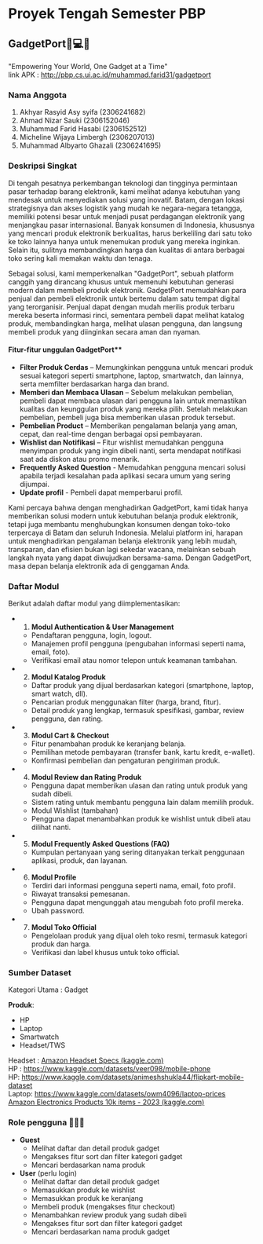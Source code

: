 # Proyek Tengah Semester PBP
## GadgetPort📱💻🛒
"Empowering Your World, One Gadget at a Time"  <br>
link APK : http://pbp.cs.ui.ac.id/muhammad.farid31/gadgetport

### Nama Anggota
1. Akhyar Rasyid Asy syifa (2306241682)
2. Ahmad Nizar Sauki (2306152046)
3. Muhammad Farid Hasabi (2306152512)
4. Micheline Wijaya Limbergh (2306207013)
5. Muhammad Albyarto Ghazali (2306241695)

### Deskripsi Singkat
Di tengah pesatnya perkembangan teknologi dan tingginya permintaan pasar terhadap barang elektronik, kami melihat adanya kebutuhan yang mendesak untuk menyediakan solusi yang inovatif. Batam, dengan lokasi strategisnya dan akses logistik yang mudah ke negara-negara tetangga, memiliki potensi besar untuk menjadi pusat perdagangan elektronik yang menjangkau pasar internasional. Banyak konsumen di Indonesia, khususnya yang mencari produk elektronik berkualitas, harus berkeliling dari satu toko ke toko lainnya hanya untuk menemukan produk yang mereka inginkan. Selain itu, sulitnya membandingkan harga dan kualitas di antara berbagai toko sering kali memakan waktu dan tenaga.

Sebagai solusi, kami memperkenalkan "GadgetPort", sebuah platform canggih yang dirancang khusus untuk memenuhi kebutuhan generasi modern dalam membeli produk elektronik. GadgetPort memudahkan para penjual dan pembeli elektronik untuk bertemu dalam satu tempat digital yang terorganisir. Penjual dapat dengan mudah merilis produk terbaru mereka beserta informasi rinci, sementara pembeli dapat melihat katalog produk, membandingkan harga, melihat ulasan pengguna, dan langsung membeli produk yang diinginkan secara aman dan nyaman.

#### Fitur-fitur unggulan GadgetPort**
- **Filter Produk Cerdas** – Memungkinkan pengguna untuk mencari produk sesuai kategori seperti smartphone, laptop, smartwatch, dan lainnya, serta memfilter berdasarkan harga dan brand.
- **Memberi dan Membaca Ulasan** – Sebelum melakukan pembelian, pembeli dapat membaca ulasan dari pengguna lain untuk memastikan kualitas dan keunggulan produk yang mereka pilih. Setelah melakukan pembelian, pembeli juga bisa memberikan ulasan produk tersebut. 
- **Pembelian Product** – Memberikan pengalaman belanja yang aman, cepat, dan real-time dengan berbagai opsi pembayaran.
- **Wishlist dan Notifikasi** – Fitur wishlist memudahkan pengguna menyimpan produk yang ingin dibeli nanti, serta mendapat notifikasi saat ada diskon atau promo menarik.
- **Frequently Asked Question** - Memudahkan pengguna mencari solusi apabila terjadi kesalahan pada aplikasi secara umum yang sering dijumpai.
- **Update profil** - Pembeli dapat memperbarui profil.

Kami percaya bahwa dengan menghadirkan GadgetPort, kami tidak hanya memberikan solusi modern untuk kebutuhan belanja produk elektronik, tetapi juga membantu menghubungkan konsumen dengan toko-toko terpercaya di Batam dan seluruh Indonesia. Melalui platform ini, harapan untuk menghadirkan pengalaman belanja elektronik yang lebih mudah, transparan, dan efisien bukan lagi sekedar wacana, melainkan sebuah langkah nyata yang dapat diwujudkan bersama-sama. Dengan GadgetPort, masa depan belanja elektronik ada di genggaman Anda.

### Daftar Modul
Berikut adalah daftar modul yang diimplementasikan:
- 1. **Modul Authentication & User Management**
    - Pendaftaran pengguna, login, logout.
    - Manajemen profil pengguna (pengubahan informasi seperti nama, email, foto).
    - Verifikasi email atau nomor telepon untuk keamanan tambahan.
- 2. **Modul Katalog Produk** 
    - Daftar produk yang dijual berdasarkan kategori (smartphone, laptop, smart watch, dll).
    - Pencarian produk menggunakan filter (harga, brand, fitur).
    - Detail produk yang lengkap, termasuk spesifikasi, gambar, review pengguna, dan rating.
- 3. **Modul Cart & Checkout** 
    - Fitur penambahan produk ke keranjang belanja.
    - Pemilihan metode pembayaran (transfer bank, kartu kredit, e-wallet).
    - Konfirmasi pembelian dan pengaturan pengiriman produk.
- 4. **Modul Review dan Rating Produk**
    - Pengguna dapat memberikan ulasan dan rating untuk produk yang sudah dibeli.
    - Sistem rating untuk membantu pengguna lain dalam memilih produk.
    - Modul Wishlist (tambahan)
    - Pengguna dapat menambahkan produk ke wishlist untuk dibeli atau dilihat nanti.
- 5. **Modul Frequently Asked Questions (FAQ)**
    - Kumpulan pertanyaan yang sering ditanyakan terkait penggunaan aplikasi, produk, dan layanan.
- 6. **Modul Profile**
    - Terdiri dari informasi pengguna seperti nama, email, foto profil.
    - Riwayat transaksi pemesanan.
    - Pengguna dapat mengunggah atau mengubah foto profil mereka.
    - Ubah password.
- 7. **Modul Toko Official**
    - Pengelolaan produk yang dijual oleh toko resmi, termasuk kategori produk dan harga.
    - Verifikasi dan label khusus untuk toko official.

### Sumber Dataset
Kategori Utama : Gadget

**Produk**:
- HP
- Laptop
- Smartwatch
- Headset/TWS

Headset : [Amazon Headset Specs (kaggle.com)](https://www.kaggle.com/datasets/midhundasl/amazon-headset-specs) <br>
HP : https://www.kaggle.com/datasets/veer098/mobile-phone <br>
HP: https://www.kaggle.com/datasets/animeshshukla44/flipkart-mobile-dataset <br>
Laptop: https://www.kaggle.com/datasets/owm4096/laptop-prices <br>
[Amazon Electronics Products 10k items - 2023 (kaggle.com)](https://www.kaggle.com/datasets/akeshkumarhp/electronics-products-amazon-10k-items) <br>

### Role pengguna 🙋🏻‍♀️
- **Guest**
    - Melihat daftar dan detail produk gadget
    - Mengakses fitur sort dan filter kategori gadget
    - Mencari berdasarkan nama produk
- **User** (perlu login)
    - Melihat daftar dan detail produk gadget
    - Memasukkan produk ke wishlist
    - Memasukkan produk ke keranjang
    - Membeli produk (mengakses fitur checkout)
    - Menambahkan review produk yang sudah dibeli
    - Mengakses fitur sort dan filter kategori gadget
    - Mencari berdasarkan nama produk gadget



